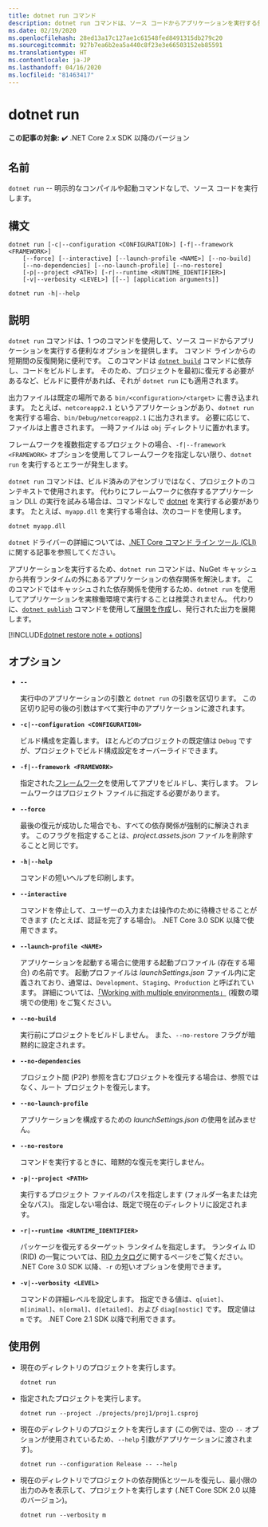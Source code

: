 ```yaml
---
title: dotnet run コマンド
description: dotnet run コマンドは、ソース コードからアプリケーションを実行する便利なオプションを提供します。
ms.date: 02/19/2020
ms.openlocfilehash: 28ed13a17c127ae1c61548fed8491315db279c20
ms.sourcegitcommit: 927b7ea6b2ea5a440c8f23e3e66503152eb85591
ms.translationtype: HT
ms.contentlocale: ja-JP
ms.lasthandoff: 04/16/2020
ms.locfileid: "81463417"
---
```

# <a name="dotnet-run"></a>dotnet run

**この記事の対象:** ✔️ .NET Core 2.x SDK 以降のバージョン

## <a name="name"></a>名前

`dotnet run` -- 明示的なコンパイルや起動コマンドなしで、ソース コードを実行します。

## <a name="synopsis"></a>構文

```dotnetcli
dotnet run [-c|--configuration <CONFIGURATION>] [-f|--framework <FRAMEWORK>]
    [--force] [--interactive] [--launch-profile <NAME>] [--no-build]
    [--no-dependencies] [--no-launch-profile] [--no-restore]
    [-p|--project <PATH>] [-r|--runtime <RUNTIME_IDENTIFIER>]
    [-v|--verbosity <LEVEL>] [[--] [application arguments]]

dotnet run -h|--help
```

## <a name="description"></a>説明

`dotnet run` コマンドは、1 つのコマンドを使用して、ソース コードからアプリケーションを実行する便利なオプションを提供します。 コマンド ラインからの短期間の反復開発に便利です。 このコマンドは [`dotnet build`](dotnet-build.md) コマンドに依存し、コードをビルドします。 そのため、プロジェクトを最初に復元する必要があるなど、ビルドに要件があれば、それが `dotnet run` にも適用されます。

出力ファイルは既定の場所である `bin/<configuration>/<target>` に書き込まれます。 たとえば、`netcoreapp2.1` というアプリケーションがあり、`dotnet run` を実行する場合、`bin/Debug/netcoreapp2.1` に出力されます。 必要に応じて、ファイルは上書きされます。 一時ファイルは `obj` ディレクトリに置かれます。

フレームワークを複数指定するプロジェクトの場合、`-f|--framework <FRAMEWORK>` オプションを使用してフレームワークを指定しない限り、`dotnet run` を実行するとエラーが発生します。

`dotnet run` コマンドは、ビルド済みのアセンブリではなく、プロジェクトのコンテキストで使用されます。 代わりにフレームワークに依存するアプリケーション DLL の実行を試みる場合は、コマンドなしで [dotnet](dotnet.md) を実行する必要があります。 たとえば、`myapp.dll` を実行する場合は、次のコードを使用します。

```dotnetcli
dotnet myapp.dll
```

`dotnet` ドライバーの詳細については、[.NET Core コマンド ライン ツール (CLI)](index.md) に関する記事を参照してください。

アプリケーションを実行するため、`dotnet run` コマンドは、NuGet キャッシュから共有ランタイムの外にあるアプリケーションの依存関係を解決します。 このコマンドではキャッシュされた依存関係を使用するため、`dotnet run` を使用してアプリケーションを実稼働環境で実行することは推奨されません。 代わりに、[`dotnet publish`](dotnet-publish.md) コマンドを使用して[展開を作成](../deploying/index.md)し、発行された出力を展開します。

[!INCLUDE[dotnet restore note + options](~/includes/dotnet-restore-note-options.md)]

## <a name="options"></a>オプション

- **`--`**

  実行中のアプリケーションの引数と `dotnet run` の引数を区切ります。 この区切り記号の後の引数はすべて実行中のアプリケーションに渡されます。

- **`-c|--configuration <CONFIGURATION>`**

  ビルド構成を定義します。 ほとんどのプロジェクトの既定値は `Debug` ですが、プロジェクトでビルド構成設定をオーバーライドできます。

- **`-f|--framework <FRAMEWORK>`**

  指定された[フレームワーク](../../standard/frameworks.md)を使用してアプリをビルドし、実行します。 フレームワークはプロジェクト ファイルに指定する必要があります。

- **`--force`**

  最後の復元が成功した場合でも、すべての依存関係が強制的に解決されます。 このフラグを指定することは、*project.assets.json* ファイルを削除することと同じです。

- **`-h|--help`**

  コマンドの短いヘルプを印刷します。

- **`--interactive`**

  コマンドを停止して、ユーザーの入力または操作のために待機させることができます (たとえば、認証を完了する場合)。 .NET Core 3.0 SDK 以降で使用できます。

- **`--launch-profile <NAME>`**

  アプリケーションを起動する場合に使用する起動プロファイル (存在する場合) の名前です。 起動プロファイルは *launchSettings.json* ファイル内に定義されており、通常は、`Development`、`Staging`、`Production` と呼ばれています。 詳細については、[「Working with multiple environments」](/aspnet/core/fundamentals/environments) (複数の環境での使用) をご覧ください。

- **`--no-build`**

  実行前にプロジェクトをビルドしません。 また、`--no-restore` フラグが暗黙的に設定されます。

- **`--no-dependencies`**

  プロジェクト間 (P2P) 参照を含むプロジェクトを復元する場合は、参照ではなく、ルート プロジェクトを復元します。

- **`--no-launch-profile`**

  アプリケーションを構成するための *launchSettings.json* の使用を試みません。

- **`--no-restore`**

  コマンドを実行するときに、暗黙的な復元を実行しません。

- **`-p|--project <PATH>`**

  実行するプロジェクト ファイルのパスを指定します (フォルダー名または完全なパス)。 指定しない場合は、既定で現在のディレクトリに設定されます。

- **`-r|--runtime <RUNTIME_IDENTIFIER>`**

  パッケージを復元するターゲット ランタイムを指定します。 ランタイム ID (RID) の一覧については、[RID カタログ](../rid-catalog.md)に関するページをご覧ください。 .NET Core 3.0 SDK 以降、`-r` の短いオプションを使用できます。

- **`-v|--verbosity <LEVEL>`**

  コマンドの詳細レベルを設定します。 指定できる値は、`q[uiet]`、`m[inimal]`、`n[ormal]`、`d[etailed]`、および `diag[nostic]` です。 既定値は `m` です。 .NET Core 2.1 SDK 以降で利用できます。

## <a name="examples"></a>使用例

- 現在のディレクトリのプロジェクトを実行します。

  ```dotnetcli
  dotnet run
  ```

- 指定されたプロジェクトを実行します。

  ```dotnetcli
  dotnet run --project ./projects/proj1/proj1.csproj
  ```

- 現在のディレクトリのプロジェクトを実行します (この例では、空の `--` オプションが使用されているため、`--help` 引数がアプリケーションに渡されます)。

  ```dotnetcli
  dotnet run --configuration Release -- --help
  ```

- 現在のディレクトリでプロジェクトの依存関係とツールを復元し、最小限の出力のみを表示して、プロジェクトを実行します (.NET Core SDK 2.0 以降のバージョン)。

  ```dotnetcli
  dotnet run --verbosity m
  ```
